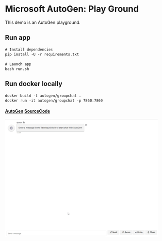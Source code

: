 # Microsoft AutoGen: Play Ground

This demo is an AutoGen playground.

## Run app
```
# Install dependencies
pip install -U -r requirements.txt

# Launch app
bash run.sh
```

## Run docker locally
```
docker build -t autogen/groupchat .
docker run -it autogen/groupchat -p 7860:7860
```

#### [AutoGen](https://github.com/microsoft/autogen) [SourceCode](https://github.com/thinkall/autogen-demos)

![](AutoGenPanel.gif)
